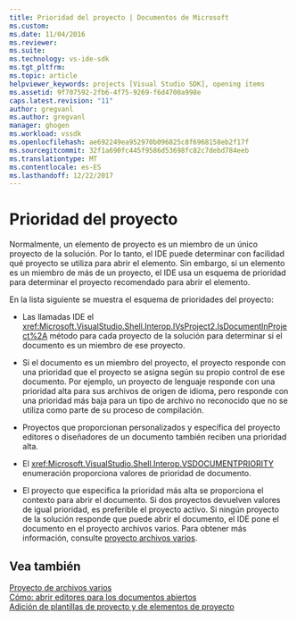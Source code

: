 ```yaml
---
title: Prioridad del proyecto | Documentos de Microsoft
ms.custom: 
ms.date: 11/04/2016
ms.reviewer: 
ms.suite: 
ms.technology: vs-ide-sdk
ms.tgt_pltfrm: 
ms.topic: article
helpviewer_keywords: projects [Visual Studio SDK], opening items
ms.assetid: 9f707592-2fb6-4f75-9269-f6d4700a998e
caps.latest.revision: "11"
author: gregvanl
ms.author: gregvanl
manager: ghogen
ms.workload: vssdk
ms.openlocfilehash: ae692249ea952970b096825c8f6968158eb2f17f
ms.sourcegitcommit: 32f1a690fc445f9586d53698fc82c7debd784eeb
ms.translationtype: MT
ms.contentlocale: es-ES
ms.lasthandoff: 12/22/2017
---
```

# <a name="project-priority"></a>Prioridad del proyecto
Normalmente, un elemento de proyecto es un miembro de un único proyecto de la solución. Por lo tanto, el IDE puede determinar con facilidad qué proyecto se utiliza para abrir el elemento. Sin embargo, si un elemento es un miembro de más de un proyecto, el IDE usa un esquema de prioridad para determinar el proyecto recomendado para abrir el elemento.  
  
 En la lista siguiente se muestra el esquema de prioridades del proyecto:  
  
-   Las llamadas IDE el <xref:Microsoft.VisualStudio.Shell.Interop.IVsProject2.IsDocumentInProject%2A> método para cada proyecto de la solución para determinar si el documento es un miembro de ese proyecto.  
  
-   Si el documento es un miembro del proyecto, el proyecto responde con una prioridad que el proyecto se asigna según su propio control de ese documento. Por ejemplo, un proyecto de lenguaje responde con una prioridad alta para sus archivos de origen de idioma, pero responde con una prioridad más baja para un tipo de archivo no reconocido que no se utiliza como parte de su proceso de compilación.  
  
-   Proyectos que proporcionan personalizados y específica del proyecto editores o diseñadores de un documento también reciben una prioridad alta.  
  
-   El <xref:Microsoft.VisualStudio.Shell.Interop.VSDOCUMENTPRIORITY> enumeración proporciona valores de prioridad de documento.  
  
-   El proyecto que especifica la prioridad más alta se proporciona el contexto para abrir el documento. Si dos proyectos devuelven valores de igual prioridad, es preferible el proyecto activo. Si ningún proyecto de la solución responde que puede abrir el documento, el IDE pone el documento en el proyecto archivos varios. Para obtener más información, consulte [proyecto archivos varios](../../extensibility/internals/miscellaneous-files-project.md).  
  
## <a name="see-also"></a>Vea también  
 [Proyecto de archivos varios](../../extensibility/internals/miscellaneous-files-project.md)   
 [Cómo: abrir editores para los documentos abiertos](../../extensibility/how-to-open-editors-for-open-documents.md)   
 [Adición de plantillas de proyecto y de elementos de proyecto](../../extensibility/internals/adding-project-and-project-item-templates.md)